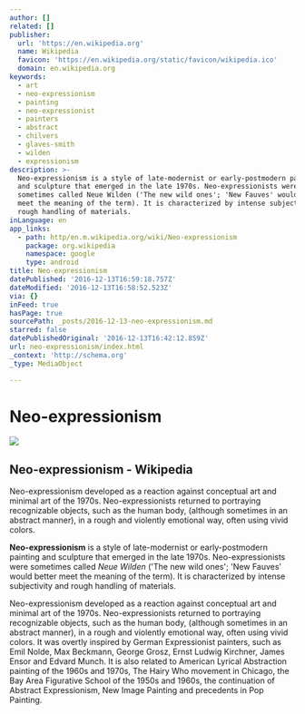 ```yaml
---
author: []
related: []
publisher:
  url: 'https://en.wikipedia.org'
  name: Wikipedia
  favicon: 'https://en.wikipedia.org/static/favicon/wikipedia.ico'
  domain: en.wikipedia.org
keywords:
  - art
  - neo-expressionism
  - painting
  - neo-expressionist
  - painters
  - abstract
  - chilvers
  - glaves-smith
  - wilden
  - expressionism
description: >-
  Neo-expressionism is a style of late-modernist or early-postmodern painting
  and sculpture that emerged in the late 1970s. Neo-expressionists were
  sometimes called Neue Wilden ('The new wild ones'; 'New Fauves' would better
  meet the meaning of the term). It is characterized by intense subjectivity and
  rough handling of materials.
inLanguage: en
app_links:
  - path: http/en.m.wikipedia.org/wiki/Neo-expressionism
    package: org.wikipedia
    namespace: google
    type: android
title: Neo-expressionism
datePublished: '2016-12-13T16:59:18.757Z'
dateModified: '2016-12-13T16:58:52.523Z'
via: {}
inFeed: true
hasPage: true
sourcePath: _posts/2016-12-13-neo-expressionism.md
starred: false
datePublishedOriginal: '2016-12-13T16:42:12.859Z'
url: neo-expressionism/index.html
_context: 'http://schema.org'
_type: MediaObject

---
```

# Neo-expressionism

<article style=""><img src="https://imgflo.herokuapp.com/graph/2b2431f8e7ba7b0/0813fa840aaf297d171b80ab93b95c8c/noop.jpg?input=https%3A%2F%2Fupload.wikimedia.org%2Fwikipedia%2Fcommons%2Fthumb%2Fd%2Fd0%2FKrumm.jpg%2F220px-Krumm.jpg" /><h1>Neo-expressionism - Wikipedia</h1><p>Neo-expressionism developed as a reaction against conceptual art and minimal art of the 1970s. Neo-expressionists returned to portraying recognizable objects, such as the human body, (although sometimes in an abstract manner), in a rough and violently emotional way, often using vivid colors.</p></article>

**Neo-expressionism** is a style of late-modernist or early-postmodern painting and sculpture that emerged in the late 1970s. Neo-expressionists were sometimes called _Neue Wilden_ ('The new wild ones'; 'New Fauves' would better meet the meaning of the term). It is characterized by intense subjectivity and rough handling of materials.

Neo-expressionism developed as a reaction against conceptual art and minimal art of the 1970s. Neo-expressionists returned to portraying recognizable objects, such as the human body, (although sometimes in an abstract manner), in a rough and violently emotional way, often using vivid colors. It was overtly inspired by German Expressionist painters, such as Emil Nolde, Max Beckmann, George Grosz, Ernst Ludwig Kirchner, James Ensor and Edvard Munch. It is also related to American Lyrical Abstraction painting of the 1960s and 1970s, The Hairy Who movement in Chicago, the Bay Area Figurative School of the 1950s and 1960s, the continuation of Abstract Expressionism, New Image Painting and precedents in Pop Painting.